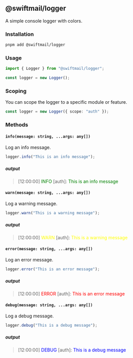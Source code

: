 ## @swiftmail/logger

A simple console logger with colors.

### Installation

```bash
pnpm add @swiftmail/logger
```

### Usage

```typescript
import { Logger } from "@swiftmail/logger";

const logger = new Logger();
```

### Scoping

You can scope the logger to a specific module or feature.

```typescript
const logger = new Logger({ scope: "auth" });
```

### Methods

#### `info(message: string, ...args: any[])`

Log an info message.

```typescript
logger.info("This is an info message");
```

##### output

> [12:00:00] <span style="color: green">INFO</span> [auth]: <span style="color: green">This is an info message</span>

#### `warn(message: string, ...args: any[])`

Log a warning message.

```typescript
logger.warn("This is a warning message");
```

##### output

> [12:00:00] <span style="color: yellow">WARN</span> [auth]: <span style="color: yellow">This is a warning message</span>

#### `error(message: string, ...args: any[])`

Log an error message.

```typescript
logger.error("This is an error message");
```

##### output

> [12:00:00] <span style="color: red">ERROR</span> [auth]: <span style="color: red">This is an error message</span>

#### `debug(message: string, ...args: any[])`

Log a debug message.

```typescript
logger.debug("This is a debug message");
```

##### output

> [12:00:00] <span style="color: blue">DEBUG</span> [auth]: <span style="color: blue">This is a debug message</span>
